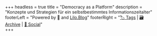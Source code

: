 +++
headless = true
title = "Democracy as a Platform"
description = "Konzepte und Strategien für ein selbstbestimmtes Informationszeitalter"
footerLeft = "Powered by 💛 and [Lilo.Blog](https://www.lilo.blog)"
footerRight = "[🏷️ Tags](/tags/) | [🗃️ Archive](/posts/) | [📣 Social](https://www.lilo.blog)"	
+++
